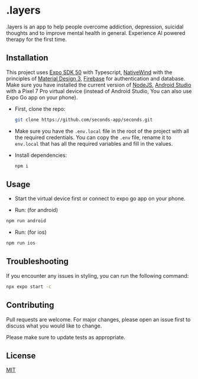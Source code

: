 # .layers

.layers is an app to help people overcome addiction, depression, suicidal thoughts and to improve mental health in general. Experience AI powered therapy for the first time.

## Installation

This project uses [Expo SDK 50](https://docs.expo.dev/) with Typescript, [NativeWind](https://www.nativewind.dev/) with the principles of [Material Design 3](https://material.io/), [Firebase](https://firebase.google.com/) for authentication and database. Make sure you have installed the current version of [NodeJS](https://nodejs.org/en/), [Android Studio](https://developer.android.com/studio) with a Pixel 7 Pro virtual device (instead of Android Studio, You can also use Expo Go app on your phone).

- First, clone the repo:

  ```bash
  git clone https://github.com/seconds-app/seconds.git
  ```

- Make sure you have the `.env.local` file in the root of the project with all the required credentials. You can copy the `.env` file, rename it to `env.local` that has all the required variables and fill in the values.

- Install dependencies:

  ```bash
  npm i
  ```

## Usage

 - Start the virtual device first or connect to expo go app on your phone.

 - Run: (for android)

```bash
npm run android
```

- Run: (for ios)

```bash
npm run ios
```

## Troubleshooting

If you encounter any issues in styling, you can run the following command:

```bash
npx expo start -c
```

## Contributing

Pull requests are welcome. For major changes, please open an issue first
to discuss what you would like to change.

Please make sure to update tests as appropriate.

## License

[MIT](https://choosealicense.com/licenses/mit/)
